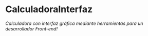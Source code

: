 # CalculadoraInterfaz
_Calculadora con interfaz gráfica mediante herramientas para un desarrollador Front-end!_
